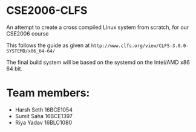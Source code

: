 # CSE2006-CLFS
An attempt to create a cross compiled Linux system from scratch, for our CSE2006 course

This follows the guide as given at ```http://www.clfs.org/view/CLFS-3.0.0-SYSTEMD/x86_64-64/```

The final build system will be based on the systemd on the Intel/AMD x86 64 bit.


# Team members:
- Harsh Seth 16BCE1054
- Sumit Saha 16BCE1397
- Riya Yadav 16BLC1080
